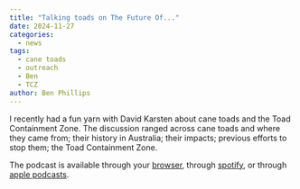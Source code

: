 ```yaml
---
title: "Talking toads on The Future Of..."
date: 2024-11-27
categories:
  - news
tags:
  - cane toads
  - outreach
  - Ben
  - TCZ
author: Ben Phillips
---
```


I recently had a fun yarn with David Karsten about cane toads and the Toad Containment Zone. The discussion ranged across cane toads and where they came from; their history in Australia; their impacts; previous efforts to stop them; the Toad Containment Zone.

The podcast is available through your [browser](https://www.curtin.edu.au/news/podcasts/toad-containment-zone/), through [spotify](https://open.spotify.com/episode/0UWOcrBx3wX4pMsJ6TVMiE?si=2fefd7d2dc1941f3), or through [apple podcasts](https://podcasts.apple.com/au/podcast/toad-containment-zone-professor-ben-phillips/id1478709485?i=1000678232440).